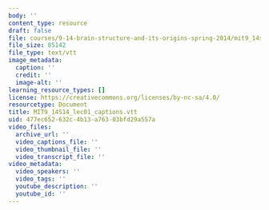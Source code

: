 ```yaml
---
body: ''
content_type: resource
draft: false
file: courses/9-14-brain-structure-and-its-origins-spring-2014/mit9_14s14_lec01_captions.vtt
file_size: 85142
file_type: text/vtt
image_metadata:
  caption: ''
  credit: ''
  image-alt: ''
learning_resource_types: []
license: https://creativecommons.org/licenses/by-nc-sa/4.0/
resourcetype: Document
title: MIT9_14S14_lec01_captions.vtt
uid: 477ec652-632c-4b13-a763-03bfd29a557a
video_files:
  archive_url: ''
  video_captions_file: ''
  video_thumbnail_file: ''
  video_transcript_file: ''
video_metadata:
  video_speakers: ''
  video_tags: ''
  youtube_description: ''
  youtube_id: ''
---
```

